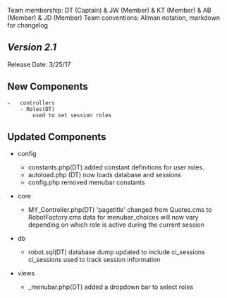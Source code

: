 Team membership:  DT (Captain) & JW (Member) & KT (Member) & AB (Member) & JD (Member)
Team conventions: Allman notation, markdown for changelog  

## *Version 2.1*

Release Date: 3/25/17

## New Components
    -   controllers
        - Roles(DT)
            used to set session roles

## Updated Components


- config
    - constants.php(DT)
        added constant definitions for user roles.
    - autoload.php (DT)
        now loads database and sessions
    - config.php
        removed menubar constants

- core
    - MY_Controller.php(DT)
        'pagetitle' changed from Quotes.cms to RobotFactory.cms
        data for menubar_choices will now vary depending on which role is active during the current session

- db
    - robot.sql(DT)
        database dump updated to include ci_sessions
        ci_sessions used to track session information

- views
    - _menubar.php(DT)
        added a dropdown bar to select roles

